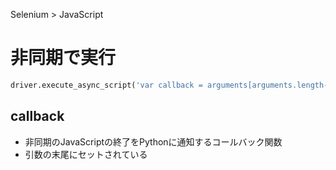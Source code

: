 Selenium > JavaScript
# 非同期で実行
```python
driver.execute_async_script('var callback = arguments[arguments.length-1]; こーど; window.setTimeout(callback, m_sec);')
```

## callback
- 非同期のJavaScriptの終了をPythonに通知するコールバック関数
- 引数の末尾にセットされている
